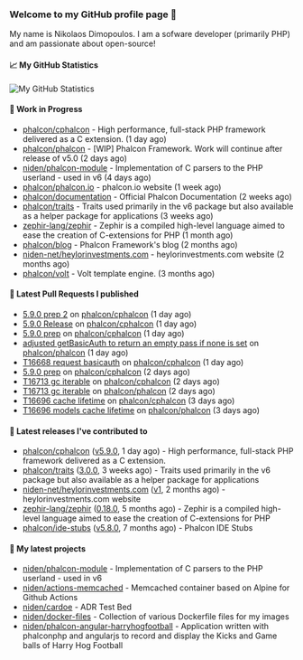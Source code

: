 ### Welcome to my GitHub profile page 👋

My name is Nikolaos Dimopoulos. I am a sofware developer (primarily PHP) and am passionate about open-source!

#### 📈 My GitHub Statistics

![My GitHub Statistics](https://github-readme-stats.vercel.app/api?username=niden&show_icons=true&count_private=true&hide_title=true&theme=transparent)

#### 👷 Work in Progress

- [phalcon/cphalcon](https://github.com/phalcon/cphalcon) - High performance, full-stack PHP framework delivered as a C extension. (1 day ago)
- [phalcon/phalcon](https://github.com/phalcon/phalcon) - [WIP] Phalcon Framework. Work will continue after release of v5.0 (2 days ago)
- [niden/phalcon-module](https://github.com/niden/phalcon-module) - Implementation of C parsers to the PHP userland - used in v6 (4 days ago)
- [phalcon/phalcon.io](https://github.com/phalcon/phalcon.io) - phalcon.io website (1 week ago)
- [phalcon/documentation](https://github.com/phalcon/documentation) - Official Phalcon Documentation (2 weeks ago)
- [phalcon/traits](https://github.com/phalcon/traits) - Traits used primarily in the v6 package but also available as a helper package for applications (3 weeks ago)
- [zephir-lang/zephir](https://github.com/zephir-lang/zephir) - Zephir is a compiled high-level language aimed to ease the creation of C-extensions for PHP (1 month ago)
- [phalcon/blog](https://github.com/phalcon/blog) - Phalcon Framework&#39;s blog (2 months ago)
- [niden-net/heylorinvestments.com](https://github.com/niden-net/heylorinvestments.com) - heylorinvestments.com website (2 months ago)
- [phalcon/volt](https://github.com/phalcon/volt) - Volt template engine. (3 months ago)

#### 🔨 Latest Pull Requests I published

- [5.9.0 prep 2](https://github.com/phalcon/cphalcon/pull/16720) on [phalcon/cphalcon](https://github.com/phalcon/cphalcon) (1 day ago)
- [5.9.0 Release](https://github.com/phalcon/cphalcon/pull/16719) on [phalcon/cphalcon](https://github.com/phalcon/cphalcon) (1 day ago)
- [5.9.0 prep](https://github.com/phalcon/cphalcon/pull/16718) on [phalcon/cphalcon](https://github.com/phalcon/cphalcon) (1 day ago)
- [adjusted getBasicAuth to return an empty pass if none is set](https://github.com/phalcon/phalcon/pull/599) on [phalcon/phalcon](https://github.com/phalcon/phalcon) (1 day ago)
- [T16668 request basicauth](https://github.com/phalcon/cphalcon/pull/16717) on [phalcon/cphalcon](https://github.com/phalcon/cphalcon) (1 day ago)
- [5.9.0 prep](https://github.com/phalcon/cphalcon/pull/16716) on [phalcon/cphalcon](https://github.com/phalcon/cphalcon) (2 days ago)
- [T16713 gc iterable](https://github.com/phalcon/cphalcon/pull/16715) on [phalcon/cphalcon](https://github.com/phalcon/cphalcon) (2 days ago)
- [T16713 gc iterable](https://github.com/phalcon/phalcon/pull/598) on [phalcon/phalcon](https://github.com/phalcon/phalcon) (2 days ago)
- [T16696 cache lifetime](https://github.com/phalcon/cphalcon/pull/16714) on [phalcon/cphalcon](https://github.com/phalcon/cphalcon) (3 days ago)
- [T16696 models cache lifetime](https://github.com/phalcon/phalcon/pull/597) on [phalcon/phalcon](https://github.com/phalcon/phalcon) (3 days ago)

#### 🔭 Latest releases I've contributed to

- [phalcon/cphalcon](https://github.com/phalcon/cphalcon) ([v5.9.0](https://github.com/phalcon/cphalcon/releases/tag/v5.9.0), 1 day ago) - High performance, full-stack PHP framework delivered as a C extension.
- [phalcon/traits](https://github.com/phalcon/traits) ([3.0.0](https://github.com/phalcon/traits/releases/tag/3.0.0), 3 weeks ago) - Traits used primarily in the v6 package but also available as a helper package for applications
- [niden-net/heylorinvestments.com](https://github.com/niden-net/heylorinvestments.com) ([v1](https://github.com/niden-net/heylorinvestments.com/releases/tag/v1), 2 months ago) - heylorinvestments.com website
- [zephir-lang/zephir](https://github.com/zephir-lang/zephir) ([0.18.0](https://github.com/zephir-lang/zephir/releases/tag/0.18.0), 5 months ago) - Zephir is a compiled high-level language aimed to ease the creation of C-extensions for PHP
- [phalcon/ide-stubs](https://github.com/phalcon/ide-stubs) ([v5.8.0](https://github.com/phalcon/ide-stubs/releases/tag/v5.8.0), 7 months ago) - Phalcon IDE Stubs

#### 🌱 My latest projects

- [niden/phalcon-module](https://github.com/niden/phalcon-module) - Implementation of C parsers to the PHP userland - used in v6
- [niden/actions-memcached](https://github.com/niden/actions-memcached) - Memcached container based on Alpine for Github Actions
- [niden/cardoe](https://github.com/niden/cardoe) - ADR Test Bed
- [niden/docker-files](https://github.com/niden/docker-files) - Collection of various Dockerfile files for my images
- [niden/phalcon-angular-harryhogfootball](https://github.com/niden/phalcon-angular-harryhogfootball) - Application written with phalconphp and angularjs to record and display the Kicks and Game balls of Harry Hog Football


